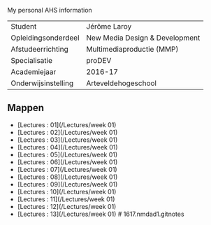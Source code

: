 My personal AHS information

|                     |                                |
| ------------------  | ------------------------------ |
| Student             | Jérôme Laroy                   |
| Opleidingsonderdeel | New Media Design & Development |
| Afstudeerrichting   | Multimediaproductie (MMP)      |
| Specialisatie       | proDEV                         |
| Academiejaar        | 2016-17                        |
| Onderwijsinstelling | Arteveldehogeschool            |          

Mappen
------

- [Lectures : 01](/Lectures/week 01)
- [Lectures : 02](/Lectures/week 01)
- [Lectures : 03](/Lectures/week 01)
- [Lectures : 04](/Lectures/week 01)
- [Lectures : 05](/Lectures/week 01)
- [Lectures : 06](/Lectures/week 01)
- [Lectures : 07](/Lectures/week 01)
- [Lectures : 08](/Lectures/week 01)
- [Lectures : 09](/Lectures/week 01)
- [Lectures : 10](/Lectures/week 01)
- [Lectures : 11](/Lectures/week 01)
- [Lectures : 12](/Lectures/week 01)
- [Lectures : 13](/Lectures/week 01)
#   1 6 1 7 . n m d a d 1 . g i t n o t e s 
 